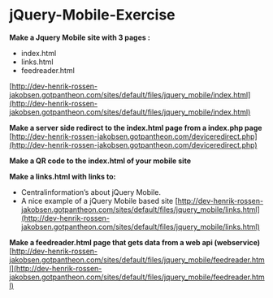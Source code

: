 jQuery-Mobile-Exercise
======================

**Make a Jquery Mobile site with 3 pages :**
 - index.html
 - links.html
 - feedreader.html

[http://dev-henrik-rossen-jakobsen.gotpantheon.com/sites/default/files/jquery_mobile/index.html](http://dev-henrik-rossen-jakobsen.gotpantheon.com/sites/default/files/jquery_mobile/index.html)


**Make a server side redirect to the index.html page from a index.php page**
[http://dev-henrik-rossen-jakobsen.gotpantheon.com/deviceredirect.php](http://dev-henrik-rossen-jakobsen.gotpantheon.com/deviceredirect.php)


**Make a QR code to the index.html of your mobile site**


**Make a links.html with links to:**
 - Centralinformation’s about jQuery Mobile. 
 - A nice example of a jQuery Mobile based site
[http://dev-henrik-rossen-jakobsen.gotpantheon.com/sites/default/files/jquery_mobile/links.html](http://dev-henrik-rossen-jakobsen.gotpantheon.com/sites/default/files/jquery_mobile/links.html)


**Make a feedreader.html page that gets data from a web api (webservice)**
[http://dev-henrik-rossen-jakobsen.gotpantheon.com/sites/default/files/jquery_mobile/feedreader.html](http://dev-henrik-rossen-jakobsen.gotpantheon.com/sites/default/files/jquery_mobile/feedreader.html)

